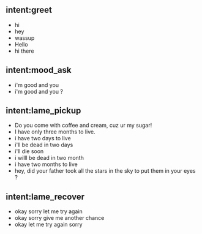 ## intent:greet
- hi
- hey
- wassup
- Hello
- hi there

## intent:mood_ask
- i'm good and you
- i'm good and you ?

## intent:lame_pickup
- Do you come with coffee and cream, cuz ur my sugar!
- I have only three months to live.
- i have two days to live
- i'll be dead in two days
- i'll die soon
- i willl be dead in two month
- i have two months to live
- hey, did your father took all the stars in the sky to put them in your eyes ?

## intent:lame_recover
- okay sorry let me try again
- okay sorry give me another chance
- okay let me try again sorry

